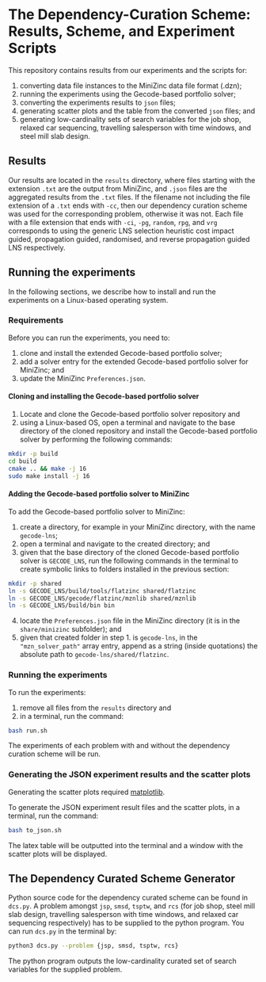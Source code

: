 # The Dependency-Curation Scheme: Results, Scheme, and Experiment Scripts
This repository contains results from our experiments and the scripts for: 
1. converting data file instances to the MiniZinc data file format (.dzn); 
2. running the experiments using the Gecode-based portfolio solver; 
3. converting the experiments results to `json` files; 
4. generating scatter plots and the table from the converted `json` files; and 
5. generating low-cardinality sets of search variables for the job shop, 
relaxed car sequencing, travelling salesperson with time windows, and 
steel mill slab design.

## Results
Our results are located in the `results` directory, where files starting with 
the extension `.txt` are the output from MiniZinc, and `.json` files are the 
aggregated results from the `.txt` files.
If the filename not including the file extension of a `.txt` ends with `-cc`, 
then our dependency curation scheme was used for the corresponding problem, 
otherwise it was not. 
Each file with a file extension that ends with `-ci`, `-pg`, `random`, `rpg`, 
and `vrg` corresponds to using the generic LNS selection heuristic 
cost impact guided, propagation guided, randomised, and reverse propagation 
guided LNS respectively. 


## Running the experiments
In the following sections, we describe how to install and run the experiments 
on a Linux-based operating system.

### Requirements
Before you can run the experiments, you need to:
1. clone and install the extended Gecode-based portfolio solver; 
2. add a solver entry for the extended Gecode-based portfolio solver 
for MiniZinc; and
3. update the MiniZinc `Preferences.json`. 

#### Cloning and installing the Gecode-based portfolio solver
1. Locate and clone the Gecode-based portfolio solver repository and
2. using a Linux-based OS, open a terminal and navigate to the base directory 
of the cloned repository and install the Gecode-based portfolio solver by 
performing the following commands:

```bash
mkdir -p build 
cd build
cmake .. && make -j 16
sudo make install -j 16
```

#### Adding the Gecode-based portfolio solver to MiniZinc 
To add the Gecode-based portfolio solver to MiniZinc: 
1. create a directory, for example in your MiniZinc directory, with the 
name `gecode-lns`; 
2. open a terminal and navigate to the created directory; and 
3. given that the base directory of the cloned Gecode-based portfolio solver is 
`GECODE_LNS`, run the following commands in the terminal to create symbolic 
links to folders installed in the previous section: 

```bash
mkdir -p shared
ln -s GECODE_LNS/build/tools/flatzinc shared/flatzinc
ln -s GECODE_LNS/gecode/flatzinc/mznlib shared/mznlib
ln -s GECODE_LNS/build/bin bin
```
4. locate the `Preferences.json` file in the MiniZinc directory (it is in the 
`share/minizinc` subfolder); and 
5. given that created folder in step 1. is `gecode-lns`, 
in the `"mzn_solver_path"` array entry, append as a string (inside quotations) 
the absolute path to `gecode-lns/shared/flatzinc`. 

### Running the experiments
To run the experiments: 
1. remove all files from the `results` directory and 
2. in a terminal, run the command: 
```bash
bash run.sh
```

The experiments of each problem with and without the dependency curation scheme 
will be run.

### Generating the JSON experiment results and the scatter plots
Generating the scatter plots required [matplotlib](https://matplotlib.org/).


To generate the JSON experiment result files and the scatter plots, in a 
terminal, run the command: 
```bash
bash to_json.sh
```

The latex table will be outputted into the terminal and a window with the 
scatter plots will be displayed.


## The Dependency Curated Scheme Generator
Python source code for the dependency curated scheme can be found in `dcs.py`. 
A problem amongst `jsp`, `smsd`, `tsptw`, and `rcs` (for job shop, 
steel mill slab design, travelling salesperson with time windows, and relaxed 
car sequencing respectively) has to be supplied to the python program.
You can run `dcs.py` in the terminal by:
```bash
python3 dcs.py --problem {jsp, smsd, tsptw, rcs}
```

The python program outputs the low-cardinality curated set of search variables 
for the supplied problem.
